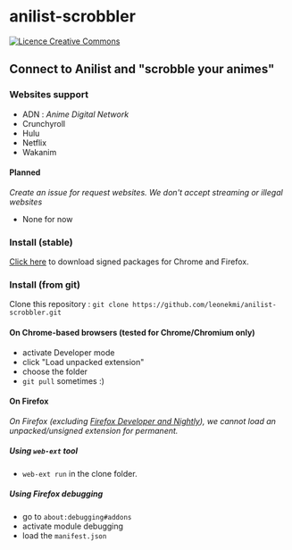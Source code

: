 # anilist-scrobbler
<a rel="license" href="http://creativecommons.org/licenses/by-sa/4.0/"><img alt="Licence Creative Commons" style="border-width:0" src="https://i.creativecommons.org/l/by-sa/4.0/80x15.png" /></a>

## Connect to Anilist and "scrobble your animes"

### Websites support

- ADN : _Anime Digital Network_
- Crunchyroll
- Hulu
- Netflix
- Wakanim

#### Planned

_Create an issue for request websites. We don't accept streaming or illegal websites_

- None for now

### Install (stable)

[Click here](https://leonekmi.twittolabel.fr/anilist-scrobble) to download signed packages for Chrome and Firefox.

### Install (from git)

Clone this repository :
`git clone https://github.com/leonekmi/anilist-scrobbler.git`

#### On Chrome-based browsers (tested for Chrome/Chromium only)

- activate Developer mode
- click "Load unpacked extension"
- choose the folder
- `git pull` sometimes :)

#### On Firefox

_On Firefox (excluding [Firefox Developer and Nightly](https://support.mozilla.org/en-US/kb/add-on-signing-in-firefox#w_what-are-my-options-if-i-want-to-use-an-unsigned-add-on-advanced-users)), we cannot load an unpacked/unsigned extension for permanent._

##### Using `web-ext` tool

- `web-ext run` in the clone folder.

##### Using Firefox debugging

- go to `about:debugging#addons`
- activate module debugging
- load the `manifest.json`
